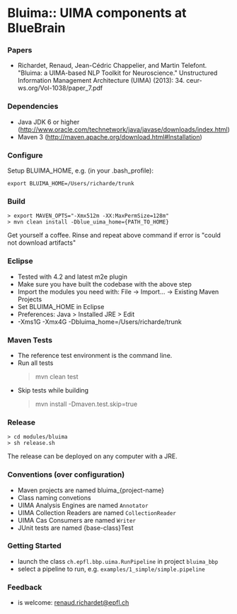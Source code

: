 Bluima:: UIMA components at BlueBrain
=====================================


### Papers

* Richardet, Renaud, Jean-Cédric Chappelier, and Martin Telefont.
  "Bluima: a UIMA-based NLP Toolkit for Neuroscience."
  Unstructured Information Management Architecture (UIMA) (2013): 34.
  ceur-ws.org/Vol-1038/paper_7.pdf


### Dependencies

* Java JDK 6 or higher (http://www.oracle.com/technetwork/java/javase/downloads/index.html)
* Maven 3			   (http://maven.apache.org/download.html#Installation)


### Configure

Setup BLUIMA_HOME, e.g. (in your .bash_profile):

    export BLUIMA_HOME=/Users/richarde/trunk


### Build

    > export MAVEN_OPTS="-Xmx512m -XX:MaxPermSize=128m"
    > mvn clean install -Dblue_uima_home={PATH_TO_HOME}

Get yourself a coffee. Rinse and repeat above command if error is "could not download artifacts"


### Eclipse

* Tested with 4.2 and latest m2e plugin
* Make sure you have built the codebase with the above step
* Import the modules you need with: File -> Import... -> Existing Maven Projects
* Set BLUIMA_HOME in Eclipse
 * Preferences: Java > Installed JRE > Edit
 * -Xms1G -Xmx4G -Dbluima_home=/Users/richarde/trunk


### Maven Tests

* The reference test environment is the command line.
* Run all tests
    > mvn clean test
* Skip tests while building
    > mvn install -Dmaven.test.skip=true


### Release

    > cd modules/bluima
    > sh release.sh

The release can be deployed on any computer with a JRE.


### Conventions (over configuration)

* Maven projects are named bluima_{project-name}
* Class naming convetions
 * UIMA Analysis Engines are named   `Annotator`
 * UIMA Collection Readers are named `CollectionReader`
 * UIMA Cas Consumers are named      `Writer`
 * JUnit tests are named {base-class}Test

### Getting Started

* launch the class `ch.epfl.bbp.uima.RunPipeline` in project `bluima_bbp`
* select a pipeline to run, e.g. `examples/1_simple/simple.pipeline`


### Feedback

* is welcome: renaud.richardet@epfl.ch
